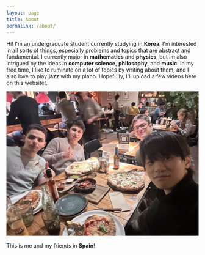 ```yaml
---
layout: page
title: About
permalink: /about/
---
```


Hi! I'm an undergraduate student currently studying in **Korea**. I'm interested in all sorts of things, especially problems and topics that are abstract and fundamental. I currently major in **mathematics** and **physics**, but im also intrigued by the ideas in **computer science**, **philosophy**, and **music**. In my free time, I like to ruminate on a lot of topics by writing about them, and I also love to play **jazz** with my piano. Hopefully, I'll upload a few videos here on this website!.


![Me_With_My_Friends.jpeg](/assets/img/Me_With_My_Friends.jpeg)


This is me and my friends in **Spain**!